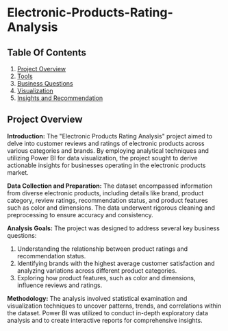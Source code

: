 # Electronic-Products-Rating-Analysis

## Table Of Contents

1. [Project Overview](#project-overview)
2. [Tools](#tools)
3. [Business Questions](#business-questions)
4. [Visualization](#visualization)
5. [Insights and Recommendation](#insights-and-recommendation)

## Project Overview
**Introduction:**
The "Electronic Products Rating Analysis" project aimed to delve into customer reviews and ratings of electronic products across various categories and brands. By employing analytical techniques and utilizing Power BI for data visualization, the project sought to derive actionable insights for businesses operating in the electronic products market.

**Data Collection and Preparation:**
The dataset encompassed information from diverse electronic products, including details like brand, product category, review ratings, recommendation status, and product features such as color and dimensions. The data underwent rigorous cleaning and preprocessing to ensure accuracy and consistency.

**Analysis Goals:**
The project was designed to address several key business questions:

1. Understanding the relationship between product ratings and recommendation status.
2. Identifying brands with the highest average customer satisfaction and analyzing variations across different product categories.
3. Exploring how product features, such as color and dimensions, influence reviews and ratings.

**Methodology:**
The analysis involved statistical examination and visualization techniques to uncover patterns, trends, and correlations within the dataset. Power BI was utilized to conduct in-depth exploratory data analysis and to create interactive reports for comprehensive insights.
